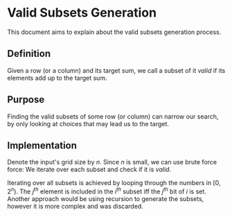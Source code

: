# Valid Subsets Generation
This document aims to explain about the valid subsets generation process.

## Definition
Given a row (or a column) and its target sum, we call a subset of it *valid* if its elements add up
to the target sum.

## Purpose
Finding the valid subsets of some row (or column) can narrow our search, by only looking at choices
that may lead us to the target.

## Implementation
Denote the input's grid size by $n$. Since $n$ is small, we can use brute force force:
We iterate over each subset and check if it is *valid*.

Iterating over all subsets is achieved by looping through the numbers in $[0, 2^{n})$. The $j^{th}$ element
is included in the $i^{th}$ subset iff the $j^{th}$ bit of $i$ is set. Another approach would be using
recursion to generate the subsets, however it is more complex and was discarded.
